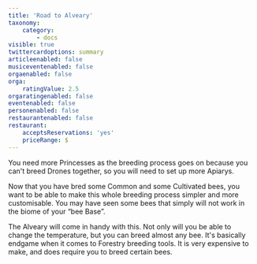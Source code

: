```yaml
---
title: 'Road to Alveary'
taxonomy:
    category:
        - docs
visible: true
twittercardoptions: summary
articleenabled: false
musiceventenabled: false
orgaenabled: false
orga:
    ratingValue: 2.5
orgaratingenabled: false
eventenabled: false
personenabled: false
restaurantenabled: false
restaurant:
    acceptsReservations: 'yes'
    priceRange: $
---
```


You need more Princesses as the breeding process goes on because you can't breed Drones together, so you will need to set up more Apiarys.

Now that you have bred some Common and some Cultivated bees, you want to be able to make this whole breeding process simpler and more customisable. You may have seen some bees that simply will not work in the biome of your “bee Base”.

The Alveary will come in handy with this. Not only will you be able to change the temperature, but you can breed almost any bee. It's basically endgame when it comes to Forestry breeding tools. It is very expensive to make, and does require you to breed certain bees.